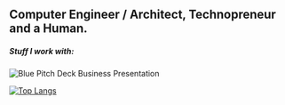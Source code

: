 <h2> Computer Engineer / Architect, Technopreneur and a Human. </h2>

<h5> Stuff I work with: </h5>

![Blue Pitch Deck Business Presentation](https://github.com/Abinesh-Mathivanan/Abinesh-Mathivanan/assets/113496287/5fc0d38b-c38d-498d-8858-6aa36d89b524)


[![Top Langs](https://github-readme-stats-git-masterrstaa-rickstaa.vercel.app/api/top-langs/?username=anuraghazra)](https://github.com/Abinesh-Mathivanan/github-readme-stats)




